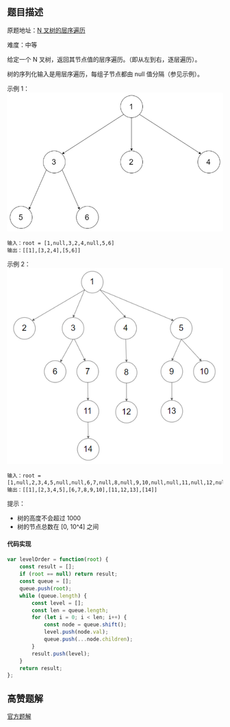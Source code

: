 ## 题目描述

原题地址：[N 叉树的层序遍历](https://leetcode-cn.com/problems/n-ary-tree-level-order-traversal/)

难度：中等

给定一个 N 叉树，返回其节点值的层序遍历。（即从左到右，逐层遍历）。

树的序列化输入是用层序遍历，每组子节点都由 null 值分隔（参见示例）。

示例 1：
![](./img/narytreeexample.png)
```
输入：root = [1,null,3,2,4,null,5,6]
输出：[[1],[3,2,4],[5,6]]
```
示例 2：
![](./img/sample_4_964.png)
```
输入：root = [1,null,2,3,4,5,null,null,6,7,null,8,null,9,10,null,null,11,null,12,null,13,null,null,14]
输出：[[1],[2,3,4,5],[6,7,8,9,10],[11,12,13],[14]]
```

提示：
- 树的高度不会超过 1000
- 树的节点总数在 [0, 10^4] 之间

#### 代码实现
```js
var levelOrder = function(root) {
    const result = [];
    if (root == null) return result;
    const queue = [];
    queue.push(root);
    while (queue.length) {
        const level = [];
        const len = queue.length;
        for (let i = 0; i < len; i++) {
            const node = queue.shift();
            level.push(node.val);
            queue.push(...node.children);
        }
        result.push(level);
    }
    return result;
};
```

## 高赞题解
[官方题解](https://leetcode-cn.com/problems/n-ary-tree-level-order-traversal/solution/ncha-shu-de-ceng-xu-bian-li-by-leetcode/)